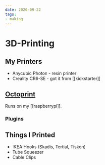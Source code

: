 ```yaml
---
date: 2020-09-22
tags:
- making
---
```


# 3D-Printing

## My Printers
- Anycubic Photon - resin printer
- Creality CR6-SE - got it from [[kickstarter]]

## [Octoprint](https://octoprint.org/)
Runs on my [[raspberrypi]].

### Plugins

## Things I Printed
- IKEA Hooks (Skadis, Tertial, Tisken)
- Tube Squeezer
- Cable Clips
